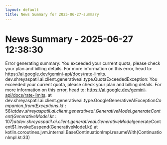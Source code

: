 ```yaml
---
layout: default
title: News Summary for 2025-06-27-summary
---
```

# News Summary - 2025-06-27 12:38:30

Error generating summary: You exceeded your current quota, please check your plan and billing details. For more information on this error, head to: https://ai.google.dev/gemini-api/docs/rate-limits.
dev.shreyaspatil.ai.client.generativeai.type.QuotaExceededException: You exceeded your current quota, please check your plan and billing details. For more information on this error, head to: https://ai.google.dev/gemini-api/docs/rate-limits.
	at dev.shreyaspatil.ai.client.generativeai.type.GoogleGenerativeAIException$Companion.from(Exceptions.kt:56)
	at dev.shreyaspatil.ai.client.generativeai.GenerativeModel.generateContent(GenerativeModel.kt:107)
	at dev.shreyaspatil.ai.client.generativeai.GenerativeModel$generateContent$1.invokeSuspend(GenerativeModel.kt)
	at kotlin.coroutines.jvm.internal.BaseContinuationImpl.resumeWith(ContinuationImpl.kt:33)